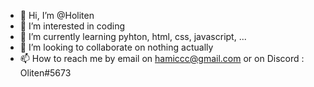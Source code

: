 - 👋 Hi, I’m @Holiten
- 👀 I’m interested in coding
- 🌱 I’m currently learning pyhton, html, css, javascript, ...
- 💞️ I’m looking to collaborate on nothing actually
- 📫 How to reach me by email on hamiccc@gmail.com or on Discord : Oliten#5673

<!---
Holiten/Holiten is a ✨ special ✨ repository because its `README.md` (this file) appears on your GitHub profile.
You can click the Preview link to take a look at your changes.
--->
